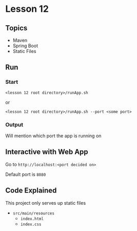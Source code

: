 # Lesson 12

## Topics
- Maven
- Spring Boot
- Static Files

## Run

### Start

```
<lesson 12 root directory>/runApp.sh
```

or

```
<lesson 12 root directory>/runApp.sh --port <some port>
```

### Output
Will mention which port the app is running on 


## Interactive with Web App

Go to `http://localhost:<port decided on>`

Default port is `8080`

## Code Explained

This project only serves up static files
- `src/main/resources`
    - `index.html`
    - `index.css`
    
    
